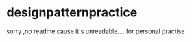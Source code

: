 designpatternpractice
=====================
sorry ,no readme cause it's unreadable....
for personal practise
